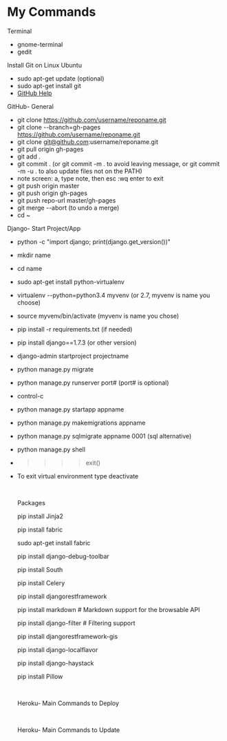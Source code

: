 # My Commands

Terminal
*   gnome-terminal
*   gedit

Install Git on Linux Ubuntu
*   sudo apt-get update (optional)
*   sudo apt-get install git
*   [GitHub Help](https://help.github.com/articles/set-up-git/#platform-linux)

GitHub- General</p>
*   git clone https://github.com/username/reponame.git
*   git clone --branch=gh-pages https://github.com/username/reponame.git
*   git clone git@github.com:username/reponame.git
*   git pull origin gh-pages
*   git add .
*   git commit . (or git commit -m . to avoid leaving message, or git commit -m -u . to also update files not on the PATH)
*   note screen: a, type note, then esc :wq enter to exit
*   git push origin master
*   git push origin gh-pages
*   git push repo-url master/gh-pages
*   git merge --abort (to undo a merge)
*   cd ~                              

Django- Start Project/App
*   python -c "import django; print(django.get_version())"
*   mkdir name
*   cd name 
*   sudo apt-get install python-virtualenv
*   virtualenv --python=python3.4 myvenv (or 2.7, myvenv is name you choose)
*   source myvenv/bin/activate (myvenv is name you chose)
*   pip install -r requirements.txt (if needed)
*   pip install django==1.7.3 (or other version)                       
*   django-admin startproject projectname
*   python manage.py migrate
*   python manage.py runserver port# (port# is optional)
*   control-c
*   python manage.py startapp appname
*   python manage.py makemigrations appname
*   python manage.py sqlmigrate appname 0001 (sql alternative)
*   python manage.py shell
*   >>>> exit()
*   To exit virtual environment type deactivate                                

    <br><p>Packages</p>
    <p>pip install Jinja2</p>
    <p>pip install fabric</p>
    <p>sudo apt-get install fabric</p>
    <p>pip install django-debug-toolbar</p>
    <p>pip install South</p>
    <p>pip install Celery</p>
    <p>pip install djangorestframework</p>
    <p>pip install markdown # Markdown support for the browsable API</p>
    <p>pip install django-filter # Filtering support</p>
    <p>pip install djangorestframework-gis</p>
    <p>pip install django-localflavor</p>
    <p>pip install django-haystack</p>
    <p>pip install Pillow</p>    

    <br><p>Heroku- Main Commands to Deploy</p>
    <br><p>Heroku- Main Commands to Update</p>
